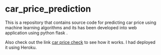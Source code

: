 # car_price_prediction
This is a repository that contains source code for predicting car price using machine learning algorithms and its has been developed into web application using python flask .

Also check out the link [car price check](https://carpricepredict-api.herokuapp.com/) to see how it works. I had deployed it using Heroku.
